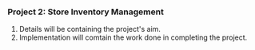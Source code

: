 ﻿### Project 2: Store Inventory Management

1. Details will be containing the project's aim.
2. Implementation will comtain the work done in completing the project.
